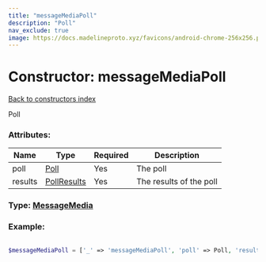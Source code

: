 ```yaml
---
title: "messageMediaPoll"
description: "Poll"
nav_exclude: true
image: https://docs.madelineproto.xyz/favicons/android-chrome-256x256.png
---
```

# Constructor: messageMediaPoll  
[Back to constructors index](/API_docs/constructors/index.html)



Poll

### Attributes:

| Name     |    Type       | Required | Description |
|----------|---------------|----------|-------------|
|poll|[Poll](/API_docs/types/Poll.html) | Yes|The poll|
|results|[PollResults](/API_docs/types/PollResults.html) | Yes|The results of the poll|



### Type: [MessageMedia](/API_docs/types/MessageMedia.html)


### Example:

```php

$messageMediaPoll = ['_' => 'messageMediaPoll', 'poll' => Poll, 'results' => PollResults];
```  
